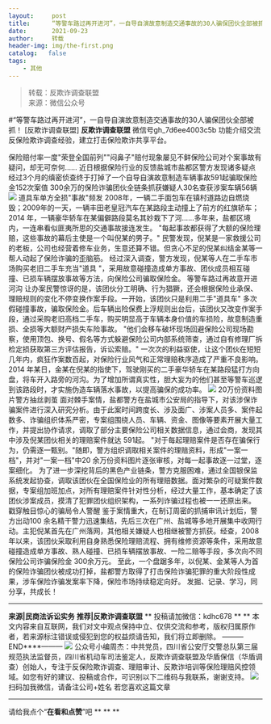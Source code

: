 ```yaml
---
layout:     post
title:      “等警车路过再开进河”，一自导自演故意制造交通事故的30人骗保团伙全部被抓！
date:       2021-09-23
author:     转载
header-img: img/the-first.png
catalog:   false
tags:
    - 其他
---
```


<blockquote><p>转载：反欺诈调查联盟<br>
来源：微信公众号</p></blockquote>

#“等警车路过再开进河”，一自导自演故意制造交通事故的30人骗保团伙全部被抓！
[反欺诈调查联盟]
**反欺诈调查联盟**
微信号gh_7d6ee4003c5b
功能介绍交流反保险欺诈调查经验，建立打击保险欺诈共享平台。

保险赔付率一度"荣登全国前列""闷鼻子"赔付现象屡见不鲜保险公司对个案事故有疑问，却无可奈何……
近日根据保险行业的反馈盐城市盐都区警方发现诸多疑点经过3个月的缜密侦查终于打掉了一个自导自演故意制造车辆事故591起骗取保险金152次案值
300余万的保险诈骗团伙全链条抓获嫌疑人30名查获涉案车辆56辆
![]({{site.baseurl}}/postimg/L6usUGPiatBQyf9EE54TdrlicAHw7wJLgBnRObvWEwlA8gSDDp6stHD4APKxzjhhs24xhf1DhzR4pjBUcwpwyyBA.jpeg)
道具车单方全损"事故"频发
2008年，一辆二手面包车在镇村道路边自燃烧毁；2009年的一天，一辆丰田老皇冠汽车在某路段主动撞上了前方的红旗轿车；2014
年，一辆豪华轿车在某偏僻路段莫名其妙栽下了河……多年来，盐都区境内，一连串看似匪夷所思的交通事故接连发生。
"每起事故都获得了大额的保险理赔，这些事故的幕后主使是一个叫倪某的男子。"
民警发现，倪某是一家救援公司的老板，公司也经营着修车业务，生意还算不错。但贪心不足的倪某纠结金某等一帮人动起了保险诈骗的歪脑筋。
经过深入调查，警方发现，倪某等人在二手车市场购买老旧二手车充当"道具
"，采用故意碰撞造成单方事故、团伙成员相互碰撞、已损车辆摆放事故等方法，向保险公司骗取保险金。
等警车路过再故意开进河沟
让办案民警惊讶的是，该团伙分工明确、行为猖獗，还会根据保险业承保、理赔规则的变化不停变换作案手段。一开始，该团伙只是利用二手"道具车"
多次假碰撞事故，骗取保险金。后车辆出险保费上浮规则出台后，该团伙又改变作案手段，通过采购老旧高档二手车，购买明显高于车辆本身价值的车损险，故意制造重损、全损等大额财产损失车险事故。
"他们会移车破坏现场回避保险公司现场勘察，使用顶包、换号、假名等方式躲避保险公司内部系统筛查，通过自有修理厂拆检定损获取第三方评估报告，诉讼索赔。"
一次次的利益驱使，让这个团伙在短短几年内，疯狂作案数百起，对保险行业风气和正常理赔秩序造成了严重不良影响。
2014
年某日，金某在倪某的指使下，驾驶刚买的二手豪华轿车在某路段猛打方向盘，将车开入路旁的河沟。为了增加所谓真实性，胆大妄为的他们甚至等警车巡逻到该路段时，才实施伪造车辆落水事故，以提高骗保的成功率。
![]({{site.baseurl}}/postimg/L6usUGPiatBQyf9EE54TdrlicAHw7wJLgBgOsf6U1nibVWv1Pib8ic6Y1LqjOV7wpuA1S4PHGcmE0pB5APouKCqusFw.jpeg)
20万份资料图片警方抽丝剥茧
面对棘手案情，盐都警方在盐城市公安局的指导下，对该涉保诈骗案件进行深入研究分析。由于此案时间跨度长、涉及面广、涉案人员多、案件起数多、诈骗组织体系严密，专案组围绕人员、车辆、资金、图像等要素开展大量工作，并提出协作请求，调取了部分主要保险公司相关数据信息，通过会商，发现其中涉及倪某团伙相关的理赔案件就达
591起。
"对于每起理赔案件是否存在骗保行为，仍需逐一甄别。"随即，警方组织调取相关案件的理赔资料，形成"一案一档"，并对"一案一档"中20
余万份资料图片逐张审核，对每一起事故逐一过堂，逐案细化。
为了进一步深挖背后的黑色产业链条，警方克服困难，通过全国银保监系统发起协查，调取该团伙在全国保险业的所有理赔数据。面对繁杂的可疑案件数据，专案组加班加点，对所有理赔案件针对性分析，经过大量工作，基本确定了该团伙涉案成员，摸清了犯罪团伙组织架构，一系列诈骗过程也被一一还原出来。
戳穿触目惊心的骗局令人警醒
鉴于案情重大，在制订周密的抓捕审讯计划后，警方出动100
余名精干警力迅速集结，先后三次在广州、盐城等多地开展集中收网行动。主犯倪某首先在广州落网，其他相关嫌疑人也相继被警方抓获。经查，2008
年以来，该团伙采取利用自身熟悉保险理赔流程、拥有维修资源等条件，采用故意碰撞造成单方事故、熟人碰撞、已损车辆摆放事故、一险二赔等手段，多次向不同保险公司诈骗保险金
300余万元。
至此，一个盘踞多年，以倪某、金某等人为首的保险诈骗团伙被成功打掉，盐都警方取得了打击保险诈骗犯罪的重大阶段性成果，涉车保险诈骗发案率下降，保险市场持续稳定向好。
发掘、记录、学习，同分享，共成长！
****
**来源|民商法诉讼实务**
**推荐|反欺诈调查联盟**
**
投稿请加微信：kdhc678
**
**
本文内容来自互联网，我们对文中观点保持中立、仅供交流和参考，版权归属原作者，若来源标注错误或侵犯到您的权益烦请告知，我们将立即删除。
———END****———
![]({{site.baseurl}}/postimg/L6usUGPiatBSs5Yxdp5NU9dpdqWanE7Mq7XpTo0mwlia1gia9NNFGTRYKdpVvrK2KgpAPictg52F8U9sicXI1jQ1dzA.jpeg)
公众号小编周杰：中共党员，四川省公安厅交警总队第三届规范执法监督员，四川省机动车司法鉴定人，反欺诈调查联盟及华盾保信（华盾调查）创始人，专注于反保险欺诈调查、理赔审计、反欺诈培训等保险理赔风控领域。如您有好的建议、投稿或合作，可识别以下二维码与我联系，谢谢支持。
![]({{site.baseurl}}/postimg/L6usUGPiatBQLNFXicXXQxXBwjwUmJlPGF0q5ZibOM9kCzhXR7EE7aTbgZIVibDd94F2CTC1GUb6zkDHLFKrVHibfjg.jpeg)
扫码加我微信，请备注公司+姓名
若您喜欢这篇文章
****
请给我点个“**在看和点赞**”吧
**
**
**
